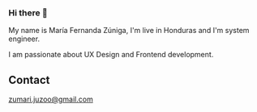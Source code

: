 ### Hi there 👋

My name is María Fernanda Zúniga, I'm live in Honduras and I'm system engineer.

I am passionate about UX Design and Frontend development.

## Contact
zumari.juzoo@gmail.com

